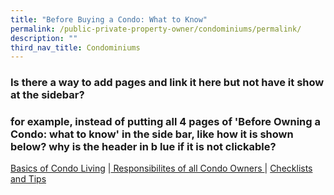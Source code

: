 ```yaml
---
title: "Before Buying a Condo: What to Know"
permalink: /public-private-property-owner/condominiums/permalink/
description: ""
third_nav_title: Condominiums
---
```

### Is there a way to add pages and link it here but not have it show at the sidebar?
### 
### for example, instead of putting all 4 pages of 'Before Owning a Condo: what to know' in the side bar, like how it is shown below? why is the header in b lue if it is not clickable?

[Basics of Condo Living](www1.bca.gov.sg) |[ Responsibilites of all Condo Owners ](www1.bca.gov.sg)| [Checklists and Tips](www1.bca.gov.sg)